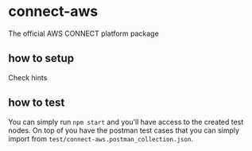 # connect-aws
The official AWS CONNECT platform package


## how to setup
Check hints

## how to test
You can simply run `npm start` and you'll have access to the created test nodes. On top of you have the postman test cases that you can simply import from `test/connect-aws.postman_collection.json`.